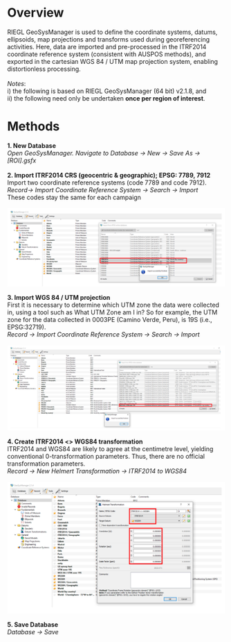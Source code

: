 # Overview
RIEGL GeoSysManager is used to define the coordinate systems, datums, ellipsoids, map projections and transforms used during georeferencing activities. Here, data are imported and pre-processed in the ITRF2014 coordinate reference system (consistent with AUSPOS methods), and exported in the cartesian WGS 84 / UTM map projection system, enabling distortionless processing.
<br><br>
*Notes*:
<br>
i) the following is based on RIEGL GeoSysManager (64 bit) v2.1.8, and
<br>
ii) the following need only be undertaken **once per region of interest**.

# Methods
**1. New Database**
<br>
*Open GeoSysManager. Navigate to Database → New → Save As → [ROI].gsfx*
<br><br>
**2. Import ITRF2014 CRS (geocentric & geographic); EPSG: 7789, 7912**
<br>
Import two coordinate reference systems (code 7789 and code 7912).
<br>
*Record→ Import Coordinate Reference System → Search → Import*
<br>
These codes stay the same for each campaign
<br><br>
![alt text](img/geosys1.png)

**3. Import WGS 84 / UTM projection**
<br>
First it is necessary to determine which UTM zone the data were collected in, using a tool such as What UTM Zone am I in? So for example, the UTM zone for the data collected in 0003PE (Camino Verde, Peru), is 19S (i.e., EPSG:32719).
<br>
*Record → Import Coordinate Reference System → Search → Import*
<br><br>
![alt text](img/geosys2.png)

**4. Create ITRF2014 <> WGS84 transformation**
<br>
ITRF2014 and WGS84 are likely to agree at the centimetre level, yielding conventional 0-transformation parameters. Thus, there are no official transformation parameters.
<br>
*Record → New Helmert Transformation → ITRF2014 to WGS84*
<br><br>
![alt text](img/geosys3.png)

**5. Save Database**
<br>
*Database → Save*